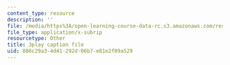 ```yaml
---
content_type: resource
description: ''
file: /media/https%3A/open-learning-course-data-rc.s3.amazonaws.com/res-6-012-introduction-to-probability-spring-2018/886c29a34d41292d06b7e81e2f09a529_Kj6iEzXsFkI.srt
file_type: application/x-subrip
resourcetype: Other
title: 3play caption file
uid: 886c29a3-4d41-292d-06b7-e81e2f09a529
---
```

